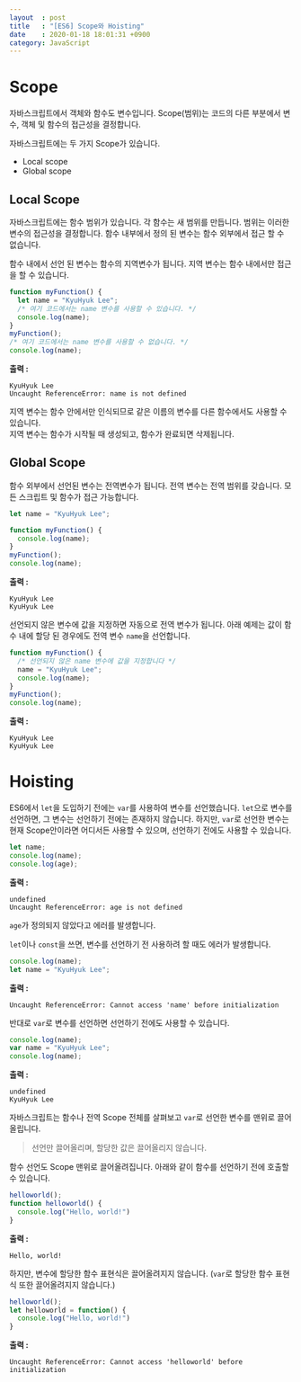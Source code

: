 ```yaml
---
layout  : post
title   : "[ES6] Scope와 Hoisting"
date    : 2020-01-18 18:01:31 +0900
category: JavaScript
---
```


# Scope

자바스크립트에서 객체와 함수도 변수입니다. Scope(범위)는 코드의 다른 부분에서 변수, 객체 및 함수의 접근성을 결정합니다.

자바스크립트에는 두 가지 Scope가 있습니다.

- Local scope
- Global scope

## Local Scope

자바스크립트에는 함수 범위가 있습니다. 각 함수는 새 범위를 만듭니다. 범위는 이러한 변수의 접근성을 결정합니다. 함수 내부에서 정의 된 변수는 함수 외부에서 접근 할 수 없습니다.

함수 내에서 선언 된 변수는 함수의 지역변수가 됩니다. 지역 변수는 함수 내에서만 접근을 할 수 있습니다.

```javascript
function myFunction() {
  let name = "KyuHyuk Lee";
  /* 여기 코드에서는 name 변수를 사용할 수 있습니다. */
  console.log(name);
}
myFunction();
/* 여기 코드에서는 name 변수를 사용할 수 없습니다. */
console.log(name);
```

**출력 :**
```
KyuHyuk Lee
Uncaught ReferenceError: name is not defined
```

지역 변수는 함수 안에서만 인식되므로 같은 이름의 변수를 다른 함수에서도 사용할 수 있습니다.  
지역 변수는 함수가 시작될 때 생성되고, 함수가 완료되면 삭제됩니다.

## Global Scope

함수 외부에서 선언된 변수는 전역변수가 됩니다. 전역 변수는 전역 범위를 갖습니다. 모든 스크립트 및 함수가 접근 가능합니다.

```javascript
let name = "KyuHyuk Lee";

function myFunction() {
  console.log(name);
}
myFunction();
console.log(name);
```

**출력 :**
```
KyuHyuk Lee
KyuHyuk Lee
```

선언되지 않은 변수에 값을 지정하면 자동으로 전역 변수가 됩니다. 아래 예제는 값이 함수 내에 할당 된 경우에도 전역 변수 `name`을 선언합니다.

```javascript
function myFunction() {
  /* 선언되지 않은 name 변수에 값을 지정합니다 */
  name = "KyuHyuk Lee";
  console.log(name);
}
myFunction();
console.log(name);
```

**출력 :**
```
KyuHyuk Lee
KyuHyuk Lee
```

# Hoisting

ES6에서 `let`을 도입하기 전에는 `var`를 사용하여 변수를 선언했습니다. `let`으로 변수를 선언하면, 그 변수는 선언하기 전에는 존재하지 않습니다. 하지만, `var`로 선언한 변수는 현재 Scope안이라면 어디서든 사용할 수 있으며, 선언하기 전에도 사용할 수 있습니다.

```javascript
let name;
console.log(name);
console.log(age);
```

**출력 :**
```
undefined
Uncaught ReferenceError: age is not defined
```

`age`가 정의되지 않았다고 에러를 발생합니다.

`let`이나 `const`을 쓰면, 변수를 선언하기 전 사용하려 할 때도 에러가 발생합니다.

```javascript
console.log(name);
let name = "KyuHyuk Lee";
```

**출력 :**
```
Uncaught ReferenceError: Cannot access 'name' before initialization
```

반대로 `var`로 변수를 선언하면 선언하기 전에도 사용할 수 있습니다.

```javascript
console.log(name);
var name = "KyuHyuk Lee";
console.log(name);
```

**출력 :**
```
undefined
KyuHyuk Lee
```

자바스크립트는 함수나 전역 Scope 전체를 살펴보고 `var`로 선언한 변수를 맨위로 끌어올립니다.
> 선언만 끌어올리며, 할당한 값은 끌어올리지 않습니다.

함수 선언도 Scope 맨위로 끌어올려집니다. 아래와 같이 함수를 선언하기 전에 호출할 수 있습니다.

```javascript
helloworld();
function helloworld() {
  console.log("Hello, world!")
}
```

**출력 :**
```
Hello, world!
```

하지만, 변수에 할당한 함수 표현식은 끌어올려지지 않습니다. (`var`로 할당한 함수 표현식 또한 끌어올려지지 않습니다.)

```javascript
helloworld();
let helloworld = function() {
  console.log("Hello, world!")
}
```

**출력 :**
```
Uncaught ReferenceError: Cannot access 'helloworld' before initialization
```
